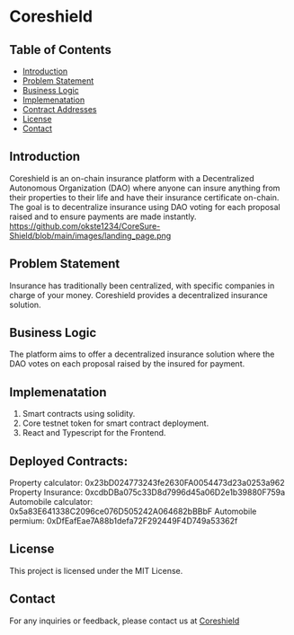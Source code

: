 # Coreshield

## Table of Contents
- [Introduction](#introduction)
- [Problem Statement](#problem-statement)
- [Business Logic](#business-logic)
- [Implemenatation](#implemenatation)
- [Contract Addresses](#usage)
- [License](#license)
- [Contact](#contact)

## Introduction
Coreshield is an on-chain insurance platform with a Decentralized Autonomous Organization (DAO) where anyone can insure anything from their properties to their life and have their insurance certificate on-chain. The goal is to decentralize insurance using DAO voting for each proposal raised and to ensure payments are made instantly.
https://github.com/okste1234/CoreSure-Shield/blob/main/images/landing_page.png

## Problem Statement
Insurance has traditionally been centralized, with specific companies in charge of your money. Coreshield provides a decentralized insurance solution.

## Business Logic
The platform aims to offer a decentralized insurance solution where the DAO votes on each proposal raised by the insured for payment.

## Implemenatation
1. Smart contracts using solidity.
2. Core testnet token for smart contract deployment.
3. React and Typescript for the Frontend.

## Deployed Contracts:
Property calculator: 0x23bD024773243fe2630FA0054473d23a0253a962
Property Insurance: 0xcdbDBa075c33D8d7996d45a06D2e1b39880F759a
Automobile calculator: 0x5a83E641338C2096ce076D505242A064682bBBbF 
Automobile  permium: 0xDfEafEae7A88b1defa72F292449F4D749a53362f

## License
This project is licensed under the MIT License.

## Contact
For any inquiries or feedback, please contact us at [Coreshield](https://github.com/okste1234/CoreSure-Shield)
